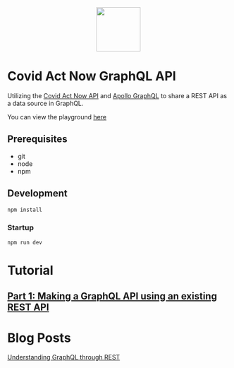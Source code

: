 <div style="display: flex; justify-content:space-evenly; margin-bottom:2em"><img src="https://apidocs.covidactnow.org/img/can_logo.png" width=100/>
</div>

# Covid Act Now GraphQL API

Utilizing the [Covid Act Now API](https://covidactnow.org/tools) and [Apollo GraphQL](apollographql.com) to share a REST API as a data source in GraphQL.

You can view the playground [here](http://covid-act-now-graphql.herokuapp.com/)

## Prerequisites

- git
- node
- npm

## Development

```bash
npm install
```

### Startup

```
npm run dev
```

# Tutorial

## [Part 1: Making a GraphQL API using an existing REST API](./Part-1.md)

# Blog Posts

[Understanding GraphQL through REST](https://johnfay.dev/blog/understanding-graphql/)
